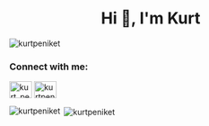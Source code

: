 <h1 align="center">Hi 👋, I'm Kurt</h1>
<p align="left"> <img src="https://komarev.com/ghpvc/?username=kurtpeniket&label=Profile%20views&color=0e75b6&style=flat" alt="kurtpeniket" /> </p>

<h3 align="left">Connect with me:</h3>
<p align="left">
<a href="https://twitter.com/kurt_peniket" target="blank"><img align="center" src="https://cdn.jsdelivr.net/npm/simple-icons@3.0.1/icons/twitter.svg" alt="kurt_peniket" height="30" width="40" /></a>
<a href="https://linkedin.com/in/kurtpeniket" target="blank"><img align="center" src="https://cdn.jsdelivr.net/npm/simple-icons@3.0.1/icons/linkedin.svg" alt="kurtpeniket" height="30" width="40" /></a>
</p>

<p><img align="left" src="https://github-readme-stats.vercel.app/api/top-langs?username=kurtpeniket&show_icons=true&locale=en&layout=compact" alt="kurtpeniket" /></p>

<p>&nbsp;<img align="center" src="https://github-readme-stats.vercel.app/api?username=kurtpeniket&show_icons=true&locale=en" alt="kurtpeniket" /></p>
